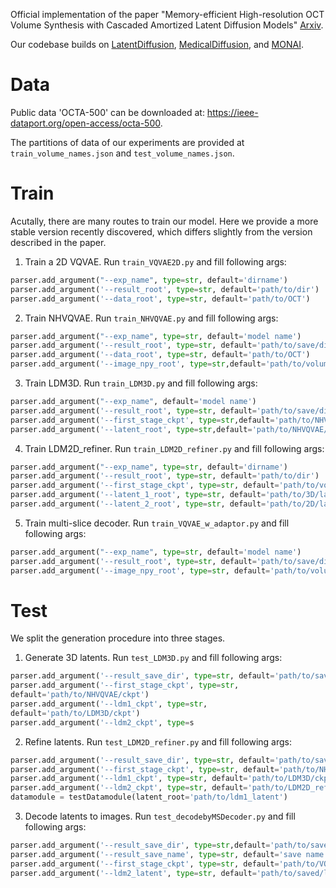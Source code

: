 Official implementation of the paper "Memory-efficient High-resolution OCT Volume Synthesis with Cascaded Amortized Latent Diffusion Models" [Arxiv](https://arxiv.org/html/2405.16516v1).

Our codebase builds on [LatentDiffusion](https://github.com/CompVis/latent-diffusion), [MedicalDiffusion](https://github.com/FirasGit/medicaldiffusion), and [MONAI](https://docs.monai.io/en/stable/networks.html#vitautoenc).

# Data

Public data 'OCTA-500' can be downloaded at: https://ieee-dataport.org/open-access/octa-500.

The partitions of data of our experiments are provided at `train_volume_names.json` and `test_volume_names.json`.


# Train

Acutally, there are many routes to train our model. Here we provide a more stable version recently discovered, which differs slightly from the version described in the paper.

1. Train a 2D VQVAE. Run `train_VQVAE2D.py` and fill following args:

```python
parser.add_argument("--exp_name", type=str, default='dirname')
parser.add_argument('--result_root', type=str, default='path/to/dir')
parser.add_argument('--data_root', type=str, default='path/to/OCT')
```

2. Train NHVQVAE. Run `train_NHVQVAE.py` and fill following args:
```python
parser.add_argument("--exp_name", type=str, default='model name')
parser.add_argument('--result_root', type=str, default='path/to/save/dir')
parser.add_argument('--data_root', type=str, default='path/to/OCT')
parser.add_argument('--image_npy_root', type=str,default='path/to/volume/npy')
```

3. Train LDM3D. Run `train_LDM3D.py` and fill following args:
```python
parser.add_argument("--exp_name", default='model name')
parser.add_argument('--result_root', type=str, default='path/to/save/dir')
parser.add_argument('--first_stage_ckpt', type=str,default='path/to/NHVQVAE/ckpt')
parser.add_argument('--latent_root', type=str,default='path/to/NHVQVAE/latent')
```
4. Train LDM2D_refiner. Run `train_LDM2D_refiner.py` and fill following args:
```python
parser.add_argument("--exp_name", type=str, default='dirname')
parser.add_argument('--result_root', type=str, default='path/to/dir')
parser.add_argument('--first_stage_ckpt', type=str, default='path/to/vqgan2d/ckpt')
parser.add_argument('--latent_1_root', type=str, default='path/to/3D/latent')
parser.add_argument('--latent_2_root', type=str, default='path/to/2D/latent')
```

5. Train multi-slice decoder. Run `train_VQVAE_w_adaptor.py` and fill following args:
```python
parser.add_argument("--exp_name", type=str, default='model name')
parser.add_argument('--result_root', type=str, default='path/to/save/dir')
parser.add_argument('--image_npy_root', type=str, default='path/to/volume/npy')
```


# Test

We split the generation procedure into three stages.

1.  Generate 3D latents. Run `test_LDM3D.py` and fill following args:
```python
parser.add_argument('--result_save_dir', type=str, default='path/to/save/dir')
parser.add_argument('--first_stage_ckpt', type=str,
default='path/to/NHVQVAE/ckpt')
parser.add_argument('--ldm1_ckpt', type=str,
default='path/to/LDM3D/ckpt')
parser.add_argument('--ldm2_ckpt', type=s
```

2.  Refine latents. Run `test_LDM2D_refiner.py` and fill following args:
```python
parser.add_argument('--result_save_dir', type=str, default='path/to/save/dir')
parser.add_argument('--first_stage_ckpt', type=str, default='path/to/NHVQVAE/ckpt')
parser.add_argument('--ldm1_ckpt', type=str, default='path/to/LDM3D/ckpt')
parser.add_argument('--ldm2_ckpt', type=str, default='path/to/LDM2D_refiner/ckpt')
datamodule = testDatamodule(latent_root='path/to/ldm1_latent')
```

3.  Decode latents to images. Run `test_decodebyMSDecoder.py` and fill following args:
```python
parser.add_argument('--result_save_dir', type=str,default='path/to/save/dir')
parser.add_argument('--result_save_name', type=str, default='save name')
parser.add_argument('--first_stage_ckpt', type=str, default='path/to/VQVAE_w_adaptor/ckpt')
parser.add_argument('--ldm2_latent', type=str, default='path/to/saved/ldm2_latent')
```


